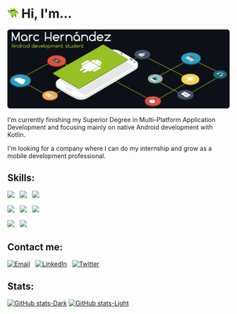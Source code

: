 <!-- <h1 align="left"> Hi 🙋‍♂️, I'm Marc Hernández 👨‍💻</h1> -->

<!-- <h3 align="left"><ins>Superior Degree in Multi-Platform Application Development student</ins></h3> -->

<!-- <h1 align="left"> Hi 🙋‍♂️, I'm...</h1> -->

<h1 align="left"><img src="./hi_android_robot.png" alt="" height="25px"/> Hi, I'm...</h1>

<picture>
  <source media="(prefers-color-scheme: dark)" srcset="./header_github_transparent_left.png">
  <img alt="Marc Hernández" src="./header_github_dark_rounded.png">
</picture>

<!-- ![](https://github.com/marchdz/marchdz/blob/main/header_github_transparent_left.png)
 -->
I'm currently finishing my Superior Degree in Multi-Platform Application Development and focusing mainly on native Android development with Kotlin.

I'm looking for a company where I can do my internship and grow as a mobile development professional.

## Skills:
<div>
<img src="https://img.shields.io/badge/-Android-333333?style=plastic&logo=android" height="22" />
&nbsp;
<img src="https://img.shields.io/badge/-Android%20Studio-333333?style=plastic&logo=android-studio" height="22" />
&nbsp;
<img src="https://img.shields.io/badge/-Kotlin-333333?style=plastic&logo=kotlin" height="22" />
</div>
<p></p>
<div>
<img src="https://img.shields.io/badge/-Firebase-333333?style=plastic&logo=firebase" height="22" />
&nbsp;
<img src="https://img.shields.io/badge/-MySQL-333333?style=plastic&logo=mysql" height="22" />
&nbsp;
<img src="https://img.shields.io/badge/-SQLite-333333?style=plastic&logo=sqlite" height="22" />
&nbsp;
</div>
<p></p>
<div>
<img src="https://img.shields.io/badge/-Java-333333?style=plastic&logo=java" height="22" />
&nbsp;
<img src="https://img.shields.io/badge/-Python-333333?style=plastic&logo=python" height="22" />
</div>

## Contact me:

<p align="left">
<a href="mailto:marc.hernandez.dev@gmail.com"><img alt="Email" src="https://img.shields.io/badge/Email-marc.hernandez.dev@gmail.com-informational?style=plastic&logo=gmail" height="21"></a>
&nbsp;
<a href="https://www.linkedin.com/in/marc-hernandez-armengod/"><img alt="LinkedIn" src="https://img.shields.io/badge/LinkedIn-Marc%20Hernández%20Armengod-informational?style=plastic&logo=linkedin" height="21"></a>
&nbsp;
<a href="https://twitter.com/marchernandez83/"><img alt="Twitter" src="https://img.shields.io/badge/Twitter-@marchernandez83-informational?style=plastic&logo=twitter" height="21"></a>
</p>

## Stats:
 [![GitHub stats-Dark](https://github-readme-stats.vercel.app/api?username=marchdz&show_icons=true&theme=github_dark_dimmed&rank_icon=github&hide=stars#gh-dark-mode-only)](https://github.com/marchdz/github-readme-stats#gh-dark-mode-only)
[![GitHub stats-Light](https://github-readme-stats.vercel.app/api?username=marchdz&show_icons=true&theme=default&rank_icon=github&hide=stars#gh-light-mode-only)](https://github.com/marchdz/github-readme-stats#gh-light-mode-only)
